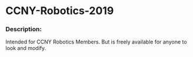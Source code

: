 # CCNY-Robotics-2019

### Description:
Intended for CCNY Robotics Members. But is freely available for anyone to look and modify.
